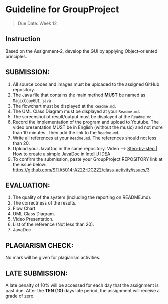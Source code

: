 # Guideline for GroupProject
>Due Date: Week 12

## Instruction

Based on the Assignment-2, develop the GUI by applying Object-oriented principles.



## SUBMISSION:

1. All source codes and images must be uploaded to the assigned GitHub repository.
1. The Java file that contains the main method __MUST__ be named as `MagicCopyGUI.java` 
1. The flowchart must be displayed at the `Readme.md`.
1. The UML Class Diagram must be displayed at your `Readme.md`.
3. The screenshot of result/output must be displayed at the `Readme.md`.
4. Record the implementation of the program and upload to Youtube. The video presentation MUST be in English (without the music) and not more than 10 minutes.  Then add the link to the `Readme.md`.
5. Write all references at your `Readme.md`. The references should not less than 20.
6. Upload your JavaDoc in the same repository. Video --> [Step-by-step | How to create a simple JavaDoc in IntelliJ IDEA](https://youtu.be/fAQB556HtiI)
7. To confirm the submission, paste your GroupProject REPOSITORY link at the issue below:          
   https://github.com/STIA5014-A222-DC222/class-activity/issues/3
   

## EVALUATION:

1. The quality of the system (including the reporting on README.md).
1. The correctness of the results.
1. Flow Chart
1. UML Class Diagram.
1. Video Presentation.
1. List of the reference (Not less than 20).
1. JavaDoc

## PLAGIARISM CHECK:

No mark will be given for plagiarism activities.

## LATE SUBMISSION:

A late penalty of 10% will be accessed for each day that the assignment is past due. After the __TEN (10)__ days late period, the assignment will receive a grade of zero.
